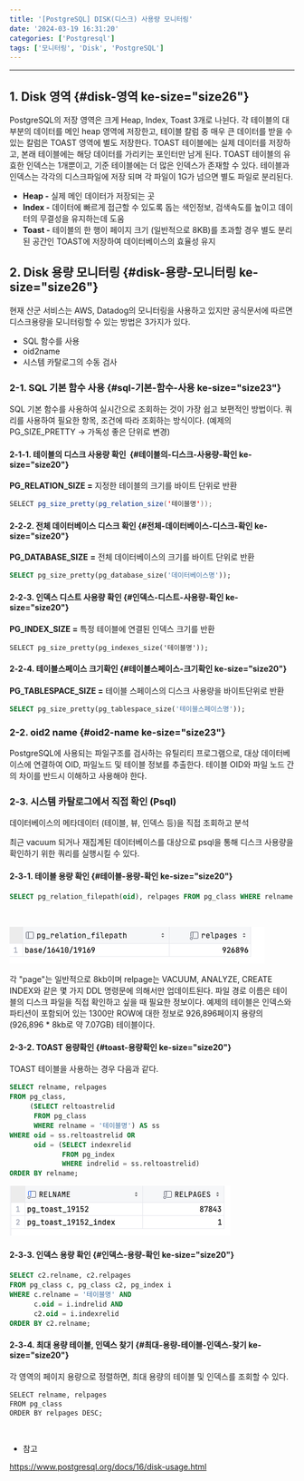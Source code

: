 ```yaml
---
title: '[PostgreSQL] DISK(디스크) 사용량 모니터링'
date: '2024-03-19 16:31:20'
categories: ['Postgresql']
tags: ['모니터링', 'Disk', 'PostgreSQL']
---
```


------------------------------------------------------------------------

## 1. Disk 영역 {#disk-영역 ke-size="size26"}

PostgreSQL의 저장 영역은 크게 Heap, Index, Toast 3개로 나뉜다. 각 테이블의 대부분의 데이터를 메인 heap 영역에 저장한고, 테이블 칼럼 중 매우 큰 데이터를 받을 수 있는 칼럼은 TOAST 영역에 별도 저장한다. TOAST 테이블에는 실제 데이터를 저장하고, 본래 테이블에는 해당 데이터를 가리키는 포인터만 남게 된다. TOAST 테이블의 유효한 인덱스는 1개뿐이고, 기준 테이블에는 더 많은 인덱스가 존재할 수 있다. 테이블과 인덱스는 각각의 디스크파일에 저장 되며 각 파일이 1G가 넘으면 별도 파일로 분리된다.

-   **Heap -** 실제 메인 데이터가 저장되는 곳
-   **Index -** 데이터에 빠르게 접근할 수 있도록 돕는 색인정보, 검색속도를 높이고 데이터의 무결성을 유지하는데 도움
-   **Toast -** 테이블의 한 행이 페이지 크기 (일반적으로 8KB)를 초과할 경우 별도 분리된 공간인 TOAST에 저장하여 데이터베이스의 효율성 유지

## 2. Disk 용량 모니터링 {#disk-용량-모니터링 ke-size="size26"}

현재 산군 서비스는 AWS, Datadog의 모니터링을 사용하고 있지만 공식문서에 따르면 디스크용량을 모니터링할 수 있는 방법은 3가지가 있다.

-   SQL 함수를 사용
-   oid2name
-   시스템 카탈로그의 수동 검사

### 2-1. SQL 기본 함수 사용 {#sql-기본-함수-사용 ke-size="size23"}

SQL 기본 함수를 사용하여 실시간으로 조회하는 것이 가장 쉽고 보편적인 방법이다. 쿼리를 사용하여 필요한 항목, 조건에 따라 조회하는 방식이다. (예제의 PG_SIZE_PRETTY -\> 가독성 좋은 단위로 변경)

#### 2-1-1. 테이블의 디스크 사용량 확인  {#테이블의-디스크-사용량-확인 ke-size="size20"}

**PG_RELATION_SIZE =** 지정한 테이블의 크기를 바이트 단위로 반환

``` {.java ke-language="java"}
SELECT pg_size_pretty(pg_relation_size('테이블명'));
```

#### 2-2-2. 전체 데이터베이스 디스크 확인 {#전체-데이터베이스-디스크-확인 ke-size="size20"}

**PG_DATABASE_SIZE** **=** 전체 데이터베이스의 크기를 바이트 단위로 반환

``` {.sql ke-language="sql"}
SELECT pg_size_pretty(pg_database_size('데이터베이스명'));
```

#### 2-2-3. 인덱스 디스트 사용량 확인 {#인덱스-디스트-사용량-확인 ke-size="size20"}

**PG_INDEX_SIZE =** 특정 테이블에 연결된 인덱스 크기를 반환

``` pgsql
SELECT pg_size_pretty(pg_indexes_size('테이블명'));
```

#### 2-2-4. 테이블스페이스 크기확인 {#테이블스페이스-크기확인 ke-size="size20"}

**PG_TABLESPACE_SIZE =** 테이블 스페이스의 디스크 사용량을 바이트단위로 반환

``` {.sql ke-language="sql"}
SELECT pg_size_pretty(pg_tablespace_size('테이블스페이스명'));
```

### 2-2. oid2 name {#oid2-name ke-size="size23"}

PostgreSQL에 사용되는 파일구조를 검사하는 유틸리티 프로그램으로, 대상 데이터베이스에 연결하여 OID, 파일노드 및 테이블 정보를 추출한다. 테이블 OID와 파일 노드 간의 차이를 반드시 이해하고 사용해야 한다.
 

### 2-3. 시스템 카탈로그에서 직접 확인 (Psql)

데이터베이스의 메타데이터 (테이블, 뷰, 인덱스 등)을 직접 조회하고 분석

최근 vacuum 되거나 재집계된 데이터베이스를 대상으로 psql을 통해 디스크 사용량을 확인하기 위한 쿼리를 실행시킬 수 있다.

#### 2-3-1. 테이블 용량 확인 {#테이블-용량-확인 ke-size="size20"}

``` {.sql ke-language="sql" ke-type="codeblock"}
SELECT pg_relation_filepath(oid), relpages FROM pg_class WHERE relname = '테이블명';
```
 

![](/images/posts/74/스크린샷%202024-03-19%20오후%204.02.24.png)

각 \"page\"는 일반적으로 8kb이며 relpage는 VACUUM, ANALYZE, CREATE INDEX와 같은 몇 가지 DDL 명령문에 의해서만 업데이트된다. 파일 경로 이름은 테이블의 디스크 파일을 직접 확인하고 싶을 때 필요한 정보이다. 예제의 테이블은 인덱스와 파티션이 포함되어 있는 1300만 ROW에 대한 정보로 926,896페이지 용량의(926,896 \* 8kb로 약 7.07GB) 테이블이다.

#### 2-3-2. TOAST 용량확인 {#toast-용량확인 ke-size="size20"}

TOAST 테이블을 사용하는 경우 다음과 같다.

``` {.sql ke-language="sql" ke-type="codeblock"}
SELECT relname, relpages
FROM pg_class,
     (SELECT reltoastrelid
      FROM pg_class
      WHERE relname = '테이블명') AS ss
WHERE oid = ss.reltoastrelid OR
      oid = (SELECT indexrelid
             FROM pg_index
             WHERE indrelid = ss.reltoastrelid)
ORDER BY relname;
```

![](/images/posts/74/스크린샷%202024-03-19%20오후%204.04.11.png)

#### 2-3-3. 인덱스 용량 확인 {#인덱스-용량-확인 ke-size="size20"}

``` {.sql ke-language="sql" ke-type="codeblock"}
SELECT c2.relname, c2.relpages
FROM pg_class c, pg_class c2, pg_index i
WHERE c.relname = '테이블명' AND
      c.oid = i.indrelid AND
      c2.oid = i.indexrelid
ORDER BY c2.relname;
```

#### 2-3-4. 최대 용량 테이블, 인덱스 찾기 {#최대-용량-테이블-인덱스-찾기 ke-size="size20"}

각 영역의 페이지 용량으로 정렬하면, 최대 용량의 테이블 및 인덱스를 조회할 수 있다.

``` {.pgsql style="background-color: #f8f8f8; color: #383a42; text-align: start;" ke-type="codeblock" ke-language="sql"}
SELECT relname, relpages
FROM pg_class
ORDER BY relpages DESC;
```
 


- 참고

https://www.postgresql.org/docs/16/disk-usage.html